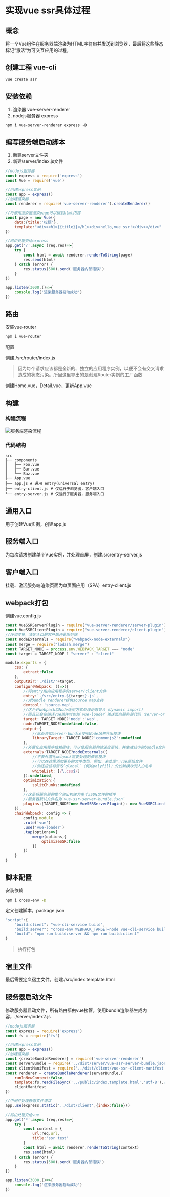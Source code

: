 # 实现vue ssr具体过程



## 概念

将一个Vue组件在服务器端渲染为HTML字符串并发送到浏览器，最后将这些静态标记”激活“为可交互应用的过程。

## 创建工程 vue-cli

`vue create ssr`



## 安装依赖

1. 渲染器 vue-server-renderer
2. nodejs服务器 express

```
npm i vue-server-renderer express -D
```



## 编写服务端启动脚本

1. 新建server文件夹
2. 新建/server/index.js文件

```javascript
//nodejs服务器
const express = require('express')
const Vue = require('vue')

//创建express实例
const app = express()
//创建渲染器
const renderer = require('vue-server-renderer').createRenderer()

//将来用渲染器渲染page可以得到html内容
const page = new Vue({
    data:{title:'标题'},
    template:"<div><h1>{{title}}</h1><div>hello,vue ssr!</div></div>"
})

//路由处理交给express
app.get('/',async (req,res)=>{
    try {
        const html = await renderer.renderToString(page)
        res.send(html)
    } catch (error) {
        res.status(500).send('服务器内部错误')
    }
})

app.listen(3000,()=>{
    console.log('渲染服务器启动成功')
})

```



## 路由

安装vue-router

```bash
npm i vue-router
```

配置

创建./src/router/index.js

> 因为每个请求应该都是全新的、独立的应用程序实例，以便不会有交叉请求造成的状态污染。所里这里导出的是创建Router实例的工厂函数

创建Home.vue，Detail.vue，更新App.vue

## 构建

### 构建流程

![服务端渲染流程](./vue服务端渲染构建.png)

### 代码结构

```
src
├── components
│   ├── Foo.vue
│   ├── Bar.vue
│   └── Baz.vue
├── App.vue
├── app.js # 通用 entry(universal entry)
├── entry-client.js # 仅运行于浏览器，客户端入口
└── entry-server.js # 仅运行于服务器，服务端入口
```



## 通用入口

用于创建Vue实例，创建app.js



## 服务端入口

为每次请求创建单个Vue实例，并处理首屏，创建.src/entry-server.js



## 客户端入口

挂载、激活服务端渲染页面为单页面应用（SPA）entry-client.js



## webpack打包

创建vue.config.js

```javascript
const VueSSRServerPlugin = require("vue-server-renderer/server-plugin")
const VueSSRClientPlugin = require("vue-server-renderer/client-plugin")
//环境变量，决定入口是客户端还是服务端
const nodeExternals = require("webpack-node-externals")
const merge = require("lodash.merge")
const TARGET_NODE = process.env.WEBPACK_TARGET === "node"
const target = TARGET_NODE ? "server" : "client"

module.exports = {
    css: {
        extract:false
    },
    outputDir:'./dist/'+target,
    configureWebpack: ()=>({
        //将entry指向应用程序的server/client文件
        entry:`./src/entry-${target}.js`,
        //对bundle renderer提供source map支持
        devtool: 'source-map',
        //这允许webpack以Node适用方式处理动态导入（dynamic import）
        //而且还会在编译Vue组件时告知`vue-loader`输送面向服务器代码（server-oriented code）
        target: TARGET_NODE?'node':'web',
        node:TARGET_NODE?undefined:false,
        output:{
            //此处告知server-bundle使用Node风格导出模块
            libraryTarget: TARGET_NODE?'commonjs2':undefined
        },
        //外置化应用程序依赖模块，可以使服务器构建速度更快，并生成较小的bundle文件
        externals:TARGET_NODE?nodeExternals({
            //不要外置化webpack需要处理的依赖模块
            //可以在这里添加更多的文件类型，例如，未处理*.vue原始文件
            //你还应该将修改`global`（例如polyfill）的依赖模块列入白名单
            whiteList: [/\.css$/]
        }):undefined,
        optimization:{
            splitChunks:undefined
        },
        //这是将服务器的整个输出构建为单个JSON文件的插件
        //服务器默认文件名为`vue-ssr-server-bundle.json`
        plugins:[TARGET_NODE?new VueSSRServerPlugin(): new VueSSRClientPlugin()]
    }),
    chainWebpack: config => {
        config.module
        .rule('vue')
        .use('vue-loader')
        .tap(options=>{
            merge(options,{
                optimizeSSR:false
            })
        })
    }
}
```



## 脚本配置

安装依赖

```bash
npm i cross-env -D
```

定义创建脚本，package.json

```javascript
"script":{
    "build:client": "vue-cli-service build",
    "build:server": "cross-env WEBPACK_TARGET=node vue-cli-service build --mode server",
    "build": "npm run build:server && npm run build:client"
}
```

> 执行打包



## 宿主文件

最后需要定义宿主文件，创建./src/index.template.html



## 服务器启动文件

修改服务器启动文件，所有路由都由vue接管，使用bundle渲染器生成内容，./server/index2.js	

```javascript
//nodejs服务器
const express = require('express')
const fs = require('fs')

//创建express实例
const app = express()
//创建渲染器
const {createBundleRenderer} = require('vue-server-renderer')
const serverBundle = require('../dist/server/vue-ssr-server-bundle.json')
const clientManifest = require('../dist/client/vue-ssr-client-manifest.json')
const renderer = createBundleRenderer(serverBundle,{
    runInNewContext:false,
    template:fs.readFileSync('../public/index.template.html','utf-8'),//宿主模板文件
    clientManifest
})

//中间件处理静态文件请求
app.use(express.static('../dist/client',{index:false}))

//路由处理交给vue
app.get('*',async (req,res)=>{
    try {
        const context = {
            url:req.url,
            title:'ssr test'
        }
        const html = await renderer.renderToString(context)
        res.send(html)
    } catch (error) {
        res.status(500).send('服务器内部错误')
    }
})

app.listen(3000,()=>{
    console.log('渲染服务器启动成功')
})
```


